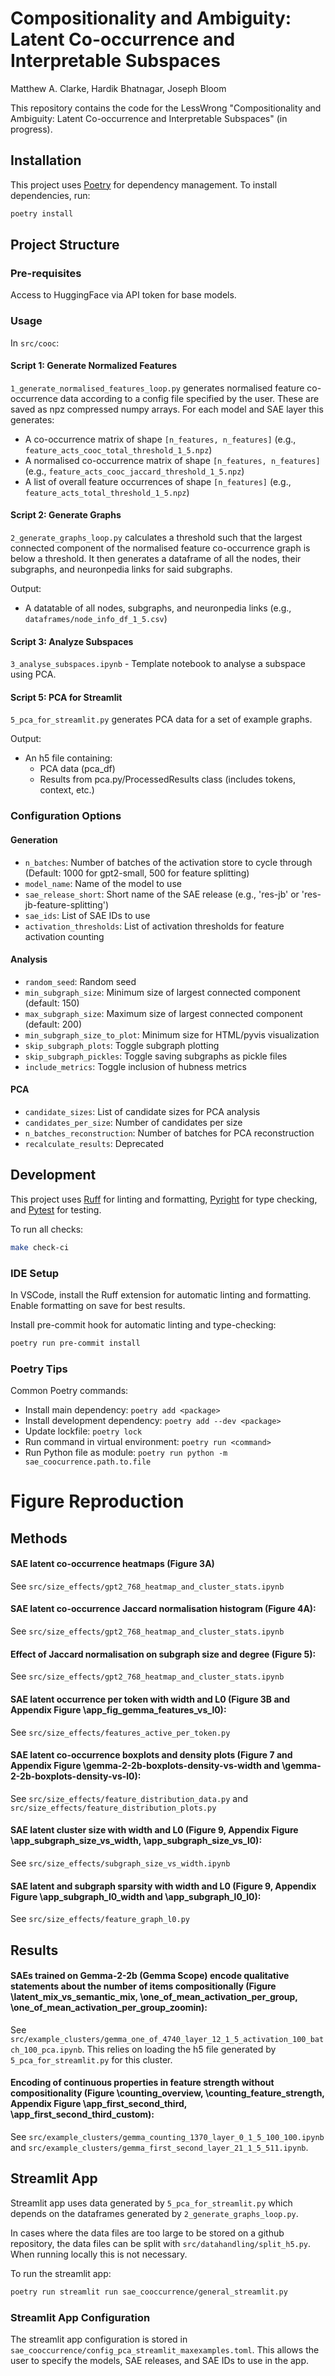 # Compositionality and Ambiguity: Latent Co-occurrence and Interpretable Subspaces
Matthew A. Clarke, Hardik Bhatnagar, Joseph Bloom

This repository contains the code for the LessWrong "Compositionality and Ambiguity: Latent Co-occurrence and Interpretable Subspaces" (in progress).

## Installation

This project uses [Poetry](https://python-poetry.org/) for dependency management. To install dependencies, run:

```bash
poetry install
```

## Project Structure

### Pre-requisites

Access to HuggingFace via API token for base models.

### Usage

In `src/cooc`:

#### Script 1: Generate Normalized Features
`1_generate_normalised_features_loop.py` generates normalised feature co-occurrence data according to a config file specified by the user. These are saved as npz compressed numpy arrays. For each model and SAE layer this generates:

- A co-occurrence matrix of shape `[n_features, n_features]` (e.g., `feature_acts_cooc_total_threshold_1_5.npz`)
- A normalised co-occurrence matrix of shape `[n_features, n_features]` (e.g., `feature_acts_cooc_jaccard_threshold_1_5.npz`)
- A list of overall feature occurrences of shape `[n_features]` (e.g., `feature_acts_total_threshold_1_5.npz`)

#### Script 2: Generate Graphs
`2_generate_graphs_loop.py` calculates a threshold such that the largest connected component of the normalised feature co-occurrence graph is below a threshold. It then generates a dataframe of all the nodes, their subgraphs, and neuronpedia links for said subgraphs.

Output:
- A datatable of all nodes, subgraphs, and neuronpedia links (e.g., `dataframes/node_info_df_1_5.csv`)

#### Script 3: Analyze Subspaces
`3_analyse_subspaces.ipynb` - Template notebook to analyse a subspace using PCA.

#### Script 5: PCA for Streamlit
`5_pca_for_streamlit.py` generates PCA data for a set of example graphs.

Output:
- An h5 file containing:
  - PCA data (pca_df)
  - Results from pca.py/ProcessedResults class (includes tokens, context, etc.)

### Configuration Options

#### Generation
- `n_batches`: Number of batches of the activation store to cycle through (Default: 1000 for gpt2-small, 500 for feature splitting)
- `model_name`: Name of the model to use
- `sae_release_short`: Short name of the SAE release (e.g., 'res-jb' or 'res-jb-feature-splitting')
- `sae_ids`: List of SAE IDs to use
- `activation_thresholds`: List of activation thresholds for feature activation counting

#### Analysis
- `random_seed`: Random seed
- `min_subgraph_size`: Minimum size of largest connected component (default: 150)
- `max_subgraph_size`: Maximum size of largest connected component (default: 200)
- `min_subgraph_size_to_plot`: Minimum size for HTML/pyvis visualization
- `skip_subgraph_plots`: Toggle subgraph plotting
- `skip_subgraph_pickles`: Toggle saving subgraphs as pickle files
- `include_metrics`: Toggle inclusion of hubness metrics

#### PCA
- `candidate_sizes`: List of candidate sizes for PCA analysis
- `candidates_per_size`: Number of candidates per size
- `n_batches_reconstruction`: Number of batches for PCA reconstruction
- `recalculate_results`: Deprecated

## Development

This project uses [Ruff](https://docs.astral.sh/ruff/) for linting and formatting, [Pyright](https://github.com/microsoft/pyright) for type checking, and [Pytest](https://docs.pytest.org/en/stable/) for testing.

To run all checks:
```bash
make check-ci
```

### IDE Setup
In VSCode, install the Ruff extension for automatic linting and formatting. Enable formatting on save for best results.

Install pre-commit hook for automatic linting and type-checking:
```bash
poetry run pre-commit install
```

### Poetry Tips

Common Poetry commands:
- Install main dependency: `poetry add <package>`
- Install development dependency: `poetry add --dev <package>`
- Update lockfile: `poetry lock`
- Run command in virtual environment: `poetry run <command>`
- Run Python file as module: `poetry run python -m sae_coocurrence.path.to.file`

# Figure Reproduction

## Methods

#### SAE latent co-occurrence heatmaps (Figure 3A)
See `src/size_effects/gpt2_768_heatmap_and_cluster_stats.ipynb`

#### SAE latent co-occurrence Jaccard normalisation histogram (Figure 4A): 
See `src/size_effects/gpt2_768_heatmap_and_cluster_stats.ipynb`

#### Effect of Jaccard normalisation on subgraph size and degree (Figure 5):
See `src/size_effects/gpt2_768_heatmap_and_cluster_stats.ipynb`

#### SAE latent occurrence per token with width and L0 (Figure 3B and Appendix Figure \app_fig_gemma_features_vs_l0): 
See `src/size_effects/features_active_per_token.py`

#### SAE latent co-occurrence boxplots and density plots (Figure 7 and Appendix Figure \gemma-2-2b-boxplots-density-vs-width and \gemma-2-2b-boxplots-density-vs-l0):
See `src/size_effects/feature_distribution_data.py` and `src/size_effects/feature_distribution_plots.py`

#### SAE latent cluster size with width and L0 (Figure 9, Appendix Figure \app_subgraph_size_vs_width,  \app_subgraph_size_vs_l0):
See `src/size_effects/subgraph_size_vs_width.ipynb`

#### SAE latent and subgraph sparsity with width and L0 (Figure 9, Appendix Figure \app_subgraph_l0_width and \app_subgraph_l0_l0):
See `src/size_effects/feature_graph_l0.py`

## Results
#### SAEs trained on Gemma-2-2b (Gemma Scope) encode qualitative statements about the number of items compositionally (Figure \latent_mix_vs_semantic_mix, \one_of_mean_activation_per_group, \one_of_mean_activation_per_group_zoomin):
See `src/example_clusters/gemma_one_of_4740_layer_12_1_5_activation_100_batch_100_pca.ipynb`. This relies on loading the h5 file generated by `5_pca_for_streamlit.py` for this cluster. 
<!-- See also `src/example_clusters/gemma_one_of_59_layer_18_100_batch_1_5.ipynb`. -->

####  Encoding of continuous properties in feature strength without compositionality (Figure \counting_overview,  \counting_feature_strength, Appendix Figure \app_first_second_third, \app_first_second_third_custom):
See `src/example_clusters/gemma_counting_1370_layer_0_1_5_100_100.ipynb` and `src/example_clusters/gemma_first_second_layer_21_1_5_511.ipynb`.

## Streamlit App

Streamlit app uses data generated by `5_pca_for_streamlit.py` which depends on the dataframes generated by `2_generate_graphs_loop.py`. 

In cases where the data files are too large to be stored on a github repository, the data files can be split with `src/datahandling/split_h5.py`. When running locally this is not necessary.

To run the streamlit app:
```bash
poetry run streamlit run sae_cooccurrence/general_streamlit.py
```

### Streamlit App Configuration

The streamlit app configuration is stored in `sae_cooccurrence/config_pca_streamlit_maxexamples.toml`. This allows the user to specify the models, SAE releases, and SAE IDs to use in the app.
